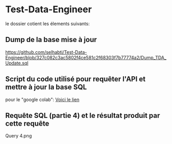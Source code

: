 # Test-Data-Engineer
le dossier cotient les élements suivants:
## Dump de la base mise à jour
https://github.com/selhabti/Test-Data-Engineer/blob/327c082c3ac5802f4ce581c2f68303f7b77774a2/Dump_TDA_Update.sql
## Script du code utilisé pour requêter l'API et mettre à jour la base SQL
pour le "google colab":
[Voici le lien](https://colab.research.google.com/gist/selhabti/261b05a58b7ebbce337c35535a313804/test-data-engineer.ipynb)
## Requête SQL (partie 4) et le résultat produit par cette requête
Query 4.png

